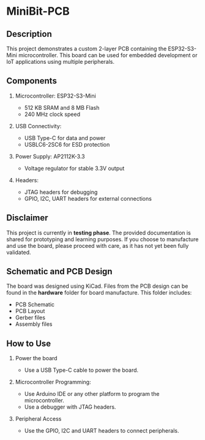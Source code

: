 # MiniBit-PCB

## Description

This project demonstrates a custom 2-layer PCB containing the ESP32-S3-Mini microcontroller. This board can be used for embedded development or IoT applications using multiple peripherals.

## Components

1. Microcontroller: ESP32-S3-Mini
   - 512 KB SRAM and 8 MB Flash
   - 240 MHz clock speed 
   
2. USB Connectivity:
   - USB Type-C for data and power 
   - USBLC6-2SC6 for ESD protection

3. Power Supply: AP2112K-3.3 
   - Voltage regulator for stable 3.3V output
  
4. Headers:
   - JTAG headers for debugging
   - GPIO, I2C, UART headers for external connections

## Disclaimer

This project is currently in **testing phase**. The provided documentation is shared for prototyping and learning purposes. If you choose to manufacture and use the board, please proceed with care, as it has not yet been fully validated.

## Schematic and PCB Design

The board was designed using KiCad. Files from the PCB design can be found in the **hardware** folder for board manufacture. This folder includes:

- PCB Schematic 
- PCB Layout
- Gerber files
- Assembly files

## How to Use

1. Power the board
   - Use a USB Type-C cable to power the board.
   
2. Microcontroller Programming:
   - Use Arduino IDE or any other platform to program the microcontroller.
   - Use a debugger with JTAG headers.

3. Peripheral Access
   - Use the GPIO, I2C and UART headers to connect peripherals.
